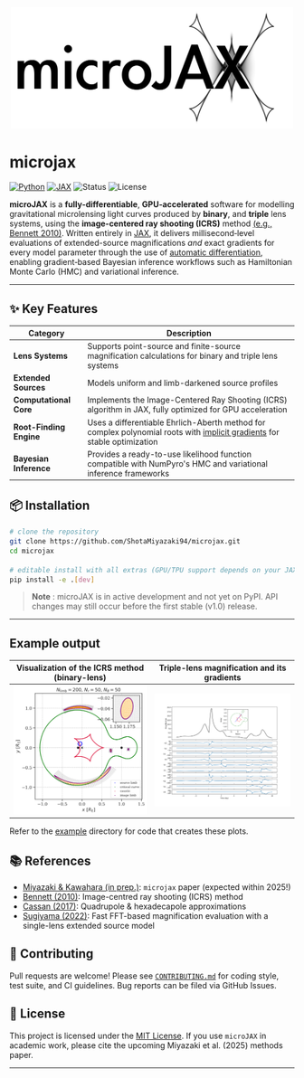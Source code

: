 <p align="center">
  <img width = "500" src="figs/microjax.png"/>
  <br>
</p>

# microjax

[![Python](https://img.shields.io/badge/python-3.9%2B-blue)](https://www.python.org/)
[![JAX](https://img.shields.io/badge/JAX-%F0%9F%A6%81-lightgrey)](https://github.com/google/jax)
![Status](https://img.shields.io/badge/status-alpha-orange)
![License](https://img.shields.io/badge/license-MIT-green)

**microJAX** is a **fully‑differentiable**, **GPU‑accelerated** software for modelling gravitational microlensing light curves produced by **binary**, and **triple** lens systems, using the **image-centered ray shooting (ICRS)** method [(e.g., Bennett 2010)](https://ui.adsabs.harvard.edu/abs/2010ApJ...716.1408B/abstract). Written entirely in [JAX](https://github.com/google/jax), it delivers millisecond‑level evaluations of extended-source magnifications *and* exact gradients for every model parameter through the use of [automatic differentiation](https://jax.readthedocs.io/en/latest/notebooks/autodiff_cookbook.html), enabling gradient‑based Bayesian inference workflows such as Hamiltonian Monte Carlo (HMC) and variational inference. 


---

## ✨ Key Features

| Category                | Description                                                                                                              |
| ----------------------- | ------------------------------------------------------------------------------------------------------------------------ |
| **Lens Systems**        | Supports point-source and finite-source magnification calculations for binary and triple lens systems                    |
| **Extended Sources**    | Models uniform and limb-darkened source profiles                                                     |
| **Computational Core**  | Implements the Image-Centered Ray Shooting (ICRS) algorithm in JAX, fully optimized for GPU acceleration                 |
| **Root-Finding Engine** | Uses a differentiable Ehrlich-Aberth method for complex polynomial roots with [implicit gradients](http://implicit-layers-tutorial.org/implicit_functions/) for stable optimization |
| **Bayesian Inference**  | Provides a ready-to-use likelihood function compatible with NumPyro's HMC and variational inference frameworks           |

## 📦 Installation

```bash
# clone the repository
git clone https://github.com/ShotaMiyazaki94/microjax.git
cd microjax

# editable install with all extras (GPU/TPU support depends on your JAX wheel)
pip install -e .[dev]
```

> **Note** : microJAX is in active development and not yet on PyPI.  API changes may still occur before the first stable (v1.0) release.

---

## Example output

| Visualization of the ICRS method (binary-lens) | Triple-lens magnification and its gradients |
| --------------------------------------- | --------------------------------------------- |
| ![ICRS](example/visualize-icrs/visualize_example.png) | ![Triple-lens](example/triple-lens-jacobian/full_jacobian_plot.png) |

Refer to the [example](example/) directory for code that creates these plots.

## 📚 References
* [Miyazaki & Kawahara (in prep.)](): `microjax` paper (expected within 2025!)
* [Bennett (2010)](https://ui.adsabs.harvard.edu/abs/2010ApJ...716.1408B/abstract): Image-centred ray shooting (ICRS) method   
* [Cassan (2017)](https://academic.oup.com/mnras/article/468/4/3993/3103057?login=true): Quadrupole & hexadecapole approximations
* [Sugiyama (2022)](https://ui.adsabs.harvard.edu/abs/2022ApJ...937...63S/abstract): Fast FFT-based magnification evaluation with a single-lens extended source model

## 🤝 Contributing

Pull requests are welcome!  Please see [`CONTRIBUTING.md`](CONTRIBUTING.md) for coding style, test suite, and CI guidelines.  Bug reports can be filed via GitHub Issues.

## 📜 License

This project is licensed under the [MIT License](LICENSE).  If you use `microJAX` in academic work, please cite the upcoming Miyazaki et al. (2025) methods paper.

---